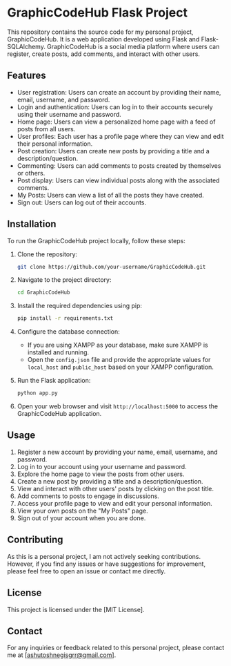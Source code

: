 # GraphicCodeHub Flask Project

This repository contains the source code for my personal project, GraphicCodeHub. It is a web application developed using Flask and Flask-SQLAlchemy. GraphicCodeHub is a social media platform where users can register, create posts, add comments, and interact with other users.

## Features

- User registration: Users can create an account by providing their name, email, username, and password.
- Login and authentication: Users can log in to their accounts securely using their username and password.
- Home page: Users can view a personalized home page with a feed of posts from all users.
- User profiles: Each user has a profile page where they can view and edit their personal information.
- Post creation: Users can create new posts by providing a title and a description/question.
- Commenting: Users can add comments to posts created by themselves or others.
- Post display: Users can view individual posts along with the associated comments.
- My Posts: Users can view a list of all the posts they have created.
- Sign out: Users can log out of their accounts.

## Installation

To run the GraphicCodeHub project locally, follow these steps:

1. Clone the repository:

   ```bash
   git clone https://github.com/your-username/GraphicCodeHub.git
   ```

2. Navigate to the project directory:

   ```bash
   cd GraphicCodeHub
   ```

3. Install the required dependencies using pip:

   ```bash
   pip install -r requirements.txt
   ```

4. Configure the database connection:

   - If you are using XAMPP as your database, make sure XAMPP is installed and running.
   - Open the `config.json` file and provide the appropriate values for `local_host` and `public_host` based on your XAMPP configuration.

5. Run the Flask application:

   ```bash
   python app.py
   ```

6. Open your web browser and visit `http://localhost:5000` to access the GraphicCodeHub application.

## Usage

1. Register a new account by providing your name, email, username, and password.
2. Log in to your account using your username and password.
3. Explore the home page to view the posts from other users.
4. Create a new post by providing a title and a description/question.
5. View and interact with other users' posts by clicking on the post title.
6. Add comments to posts to engage in discussions.
7. Access your profile page to view and edit your personal information.
8. View your own posts on the "My Posts" page.
9. Sign out of your account when you are done.

## Contributing

As this is a personal project, I am not actively seeking contributions. However, if you find any issues or have suggestions for improvement, please feel free to open an issue or contact me directly.

## License

This project is licensed under the [MIT License].

## Contact

For any inquiries or feedback related to this personal project, please contact me at [ashutoshnegisgrr@gmail.com].
